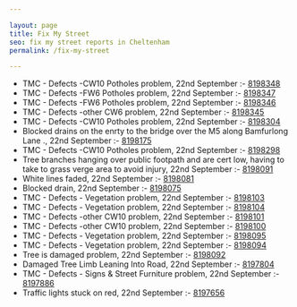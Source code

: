 ```yaml
---

layout: page
title: Fix My Street
seo: fix my street reports in Cheltenham
permalink: /fix-my-street

---
```


<!-- fix_marker starts -->

- TMC - Defects -CW10 Potholes problem, 22nd September :- [8198348](https://www.fixmystreet.com/report/8198348)
- TMC - Defects -FW6 Potholes problem, 22nd September :- [8198347](https://www.fixmystreet.com/report/8198347)
- TMC - Defects -FW6 Potholes problem, 22nd September :- [8198346](https://www.fixmystreet.com/report/8198346)
- TMC - Defects -other CW6 problem, 22nd September :- [8198345](https://www.fixmystreet.com/report/8198345)
- TMC - Defects -CW10 Potholes problem, 22nd September :- [8198304](https://www.fixmystreet.com/report/8198304)
- Blocked drains on the enrty to the bridge over the M5 along Bamfurlong Lane ., 22nd September :- [8198175](https://www.fixmystreet.com/report/8198175)
- TMC - Defects -CW10 Potholes problem, 22nd September :- [8198298](https://www.fixmystreet.com/report/8198298)
- Tree branches hanging over public footpath and are cert low, having to take to grass verge area to avoid injury, 22nd September :- [8198091](https://www.fixmystreet.com/report/8198091)
- White lines faded, 22nd September :- [8198081](https://www.fixmystreet.com/report/8198081)
- Blocked drain, 22nd September :- [8198075](https://www.fixmystreet.com/report/8198075)
- TMC - Defects - Vegetation problem, 22nd September :- [8198103](https://www.fixmystreet.com/report/8198103)
- TMC - Defects - Vegetation problem, 22nd September :- [8198104](https://www.fixmystreet.com/report/8198104)
- TMC - Defects -other CW10 problem, 22nd September :- [8198101](https://www.fixmystreet.com/report/8198101)
- TMC - Defects -other CW10 problem, 22nd September :- [8198100](https://www.fixmystreet.com/report/8198100)
- TMC - Defects - Vegetation problem, 22nd September :- [8198095](https://www.fixmystreet.com/report/8198095)
- TMC - Defects - Vegetation problem, 22nd September :- [8198094](https://www.fixmystreet.com/report/8198094)
- Tree is damaged problem, 22nd September :- [8198092](https://www.fixmystreet.com/report/8198092)
- Damaged Tree Limb Leaning Into Road, 22nd September :- [8197804](https://www.fixmystreet.com/report/8197804)
- TMC - Defects - Signs & Street Furniture problem, 22nd September :- [8197886](https://www.fixmystreet.com/report/8197886)
- Traffic lights stuck on red, 22nd September :- [8197656](https://www.fixmystreet.com/report/8197656)

<!-- fix_marker ends -->